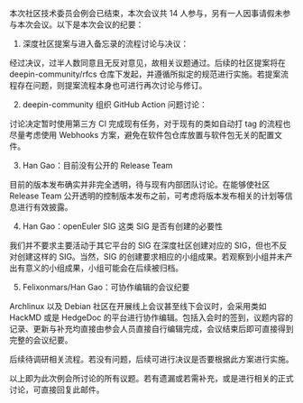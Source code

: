本次社区技术委员会例会已结束，本次会议共 14 人参与，另有一人因事请假未参与本次会议。以下是本次会议的纪要：

1. 深度社区提案与进入备忘录的流程讨论与决议：

经过决议，过半人数同意且无反对意见，故相关议题通过。后续的社区提案将在 deepin-community/rfcs 仓库下发起，并遵循所拟定的规范进行实施。若提案流程存在问题，则提案流程本身也可进行再次讨论与修订。

2. deepin-community 组织 GitHub Action 问题讨论：

讨论决定暂时使用第三方 CI 完成现有任务，对于现有的类如自动打 tag 的流程也尽量考虑使用 Webhooks 方案，避免在软件包仓库放置与软件包无关的配置文件。

3. Han Gao：目前没有公开的 Release Team

目前的版本发布确实并非完全透明，待与现有内部团队讨论。在能够使社区 Release Team 公开透明的控制版本发布之前，可考虑将版本发布相关的计划等信息进行有效披露。

4. Han Gao：openEuler SIG 这类 SIG 是否有创建的必要性

我们并不要求主要活动于其它平台的 SIG 在深度社区创建对应的 SIG，但也不反对创建这样的 SIG。当然，SIG 的创建要求相应的小组成果。若观察到小组并未产出有意义的小组成果，小组可能会在后续被归档。

5. Felixonmars/Han Gao：可协作编辑的会议纪要

Archlinux 以及 Debian 社区在开展线上会议甚至线下会议时，会采用类如 HackMD 或是 HedgeDoc 的平台进行协作编辑。包括入会时的签到，议题内容的记录、更新与补充均直接由参会人员直接自行编辑完成，会议结束后即可直接得到完整的会议纪要。

后续待调研相关流程。若没有问题，后续可进行决议是否要根据此方案进行实施。


以上即为此次例会所讨论的所有议题。若有遗漏或若需补充，或是进行相关的正式讨论，可直接回复此邮件。

